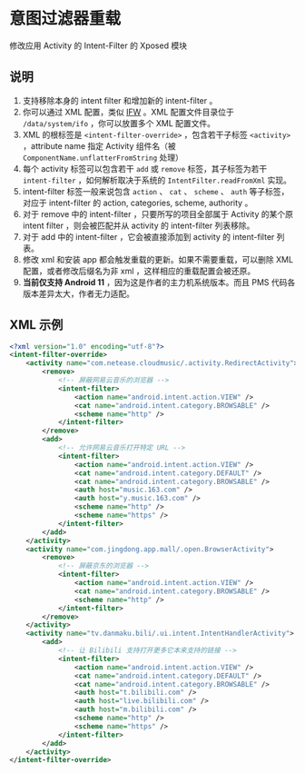 # 意图过滤器重载

修改应用 Activity 的 Intent-Filter 的 Xposed 模块

## 说明

1. 支持移除本身的 intent filter 和增加新的 intent-filter 。  
2. 你可以通过 XML 配置，类似 [IFW](https://bbs.letitfly.me/d/395) 。XML 配置文件目录位于 `/data/system/ifo` ，你可以放置多个 XML 配置文件。  
3. XML 的根标签是 `<intent-filter-override>` ，包含若干子标签 `<activity>` ，attribute name 指定 Activity 组件名（被 `ComponentName.unflatterFromString` 处理）  
4. 每个 activity 标签可以包含若干 `add` 或 `remove` 标签，其子标签为若干 `intent-filter` ，如何解析取决于系统的 `IntentFilter.readFromXml` 实现。  
5. intent-filter 标签一般来说包含 `action` 、 `cat` 、 `scheme` 、 `auth` 等子标签，对应于 intent-filter 的 action, categories, scheme, authority 。  
6. 对于 remove 中的 intent-filter ，只要所写的项目全部属于 Activity 的某个原 intent filter ，则会被匹配并从 activity 的 intent-filter 列表移除。  
7. 对于 add 中的 intent-filter ，它会被直接添加到 activity 的 intent-filter 列表。  
8. 修改 xml 和安装 app 都会触发重载的更新。如果不需要重载，可以删除 XML 配置，或者修改后缀名为非 xml ，这样相应的重载配置会被还原。  
8. **当前仅支持 Android 11** ，因为这是作者的主力机系统版本。而且 PMS 代码各版本差异太大，作者无力适配。  

## XML 示例

```xml
<?xml version="1.0" encoding="utf-8"?>
<intent-filter-override>
    <activity name="com.netease.cloudmusic/.activity.RedirectActivity">
        <remove>
            <!-- 屏蔽网易云音乐的浏览器 -->
            <intent-filter>
                <action name="android.intent.action.VIEW" />
                <cat name="android.intent.category.BROWSABLE" />
                <scheme name="http" />
            </intent-filter>
        </remove>
        <add>
            <!-- 允许网易云音乐打开特定 URL -->
            <intent-filter>
                <action name="android.intent.action.VIEW" />
                <cat name="android.intent.category.DEFAULT" />
                <cat name="android.intent.category.BROWSABLE" />
                <auth host="music.163.com" />
                <auth host="y.music.163.com" />
                <scheme name="http" />
                <scheme name="https" />
            </intent-filter>
        </add>
    </activity>
    <activity name="com.jingdong.app.mall/.open.BrowserActivity">
        <remove>
            <!-- 屏蔽京东的浏览器 -->
            <intent-filter>
                <action name="android.intent.action.VIEW" />
                <cat name="android.intent.category.BROWSABLE" />
                <scheme name="http" />
            </intent-filter>
        </remove>
    </activity>
    <activity name="tv.danmaku.bili/.ui.intent.IntentHandlerActivity">
        <add>
            <!-- 让 Bilibili 支持打开更多它本来支持的链接 -->
            <intent-filter>
                <action name="android.intent.action.VIEW" />
                <cat name="android.intent.category.DEFAULT" />
                <cat name="android.intent.category.BROWSABLE" />
                <auth host="t.bilibili.com" />
                <auth host="live.bilibili.com" />
                <auth host="m.bilibili.com" />
                <scheme name="http" />
                <scheme name="https" />
            </intent-filter>
        </add>
    </activity>
</intent-filter-override>
```
